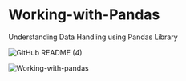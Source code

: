 # Working-with-Pandas
Understanding Data Handling using Pandas Library






![GitHub README (4)](https://github.com/Archita-Shankar/Working-with-Pandas/assets/121395581/6cbd9147-c488-480a-a0d5-f5bcf3dab036)










![Working-with-pandas](https://github.com/Archita-Shankar/Working-with-Pandas/assets/121395581/3060b4a9-5495-489a-acdb-b73ab9db75eb)

